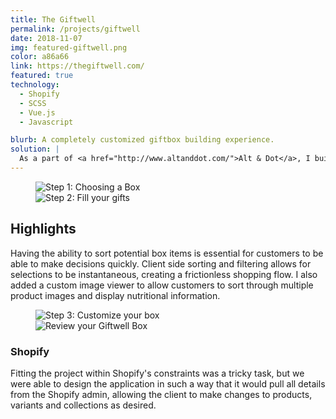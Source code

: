```yaml
---
title: The Giftwell
permalink: /projects/giftwell
date: 2018-11-07
img: featured-giftwell.png
color: a86a66
link: https://thegiftwell.com/
featured: true
technology:
  - Shopify
  - SCSS
  - Vue.js
  - Javascript

blurb: A completely customized giftbox building experience.
solution: |
  As a part of <a href="http://www.altanddot.com/">Alt & Dot</a>, I built out a completely customized flow for Giftwell customers to assemble custom wedding gifts. Users can customize their box design, choose which items go in their boxes, and add an optional note. All of this is seamlessly presented as a single page app, and customers can return to any previous step to modify their selection.
---
```


<figure class="projects__image-wrapper row row--full" style="background-color: #{{ page.color }}">
  <div class="projects__col--half">
    <img class="projects__image" src="{{ site.imgurl }}giftwell-shop-1.png" alt="Step 1: Choosing a Box">
  </div>
  <div class="projects__col--half">
    <img class="projects__image" src="{{ site.imgurl }}giftwell-shop-2.png" alt="Step 2: Fill your gifts">
  </div>
</figure>

<section class="row row--small">
  <h2>Highlights</h2>
  <p>Having the ability to sort potential box items is essential for customers to be able to make decisions quickly. Client side sorting and filtering allows for selections to be instantaneous, creating a frictionless shopping flow. I also added a custom image viewer to allow customers to sort through multiple product images and display nutritional information.</p>
</section>

<figure class="projects__image-wrapper row row--full" style="background-color: #{{ page.color }}">
  <div class="projects__col--half">
    <img class="projects__image" src="{{ site.imgurl }}giftwell-shop-3.png" alt="Step 3: Customize your box">
  </div>
  <div class="projects__col--half">
    <img class="projects__image" src="{{ site.imgurl }}giftwell-shop-5.png" alt="Review your Giftwell Box">
  </div>
</figure>

<section class="row row--small">
  <h3 class="subheading">Shopify</h3>
  <p>Fitting the project within Shopify's constraints was a tricky task, but we were able to design the application in such a way that it would pull all details from the Shopify admin, allowing the client to make changes to products, variants and collections as desired.</p>
</section>
